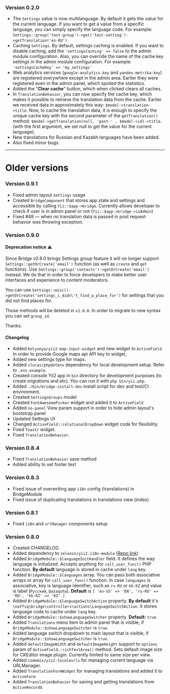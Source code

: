 ### Version 0.2.0

- The `Settings` value is now multilanguage. By default it gets the value for the current language.
If you want to get a value from a specific language, you can simply specify the language code.
For example: `Settings::group('test-group')->get('test-setting')->getTranslation('en-RU')`.
- Caching  `Settings`. By default, settings caching is enabled. If you want to disable caching, add the `'settingsCaching' => false` to the admin module configuration.
Also, you can override the name of the cache key settings in the admin module configuration.
For example: `'settingsCacheKey' => 'my_settings'`
- Web analytics services (`google-analytics-key` and `yandex-metrika-key`) are registered everywhere except in the admin area. Earlier they were registered even in the admin panel, which spoiled the statistics.
- Added the "**Clear cache**" button, which when clicked clears all caches.
- In `TranslationBehavior`, you can now specify the cache key, which makes it possible to retrieve the translation data from the cache.
Earlier we received data in approximately this way: `$model->translation->title`.
Now, to cache the translation data, it is enough to specify the unique cache key with the second parameter of the `getTranslation()` method: `$model->getTranslation(null, 'post-' . $model->id)->title`. (with the first argument, we set null to get the value for the current language).
- New translations for Russian and Kazakh languages have been added.
- Also fixed minor bugs.
----------------------

# Older versions

### Version 0.9.1

- Fixed admin layout `Settings` usage
- Created `BridgeComponent` that stores app state and settings and accessible by calling `Yii::$app->bridge`. 
Currently allows developer to check if user is in admin panel or not (`Yii::$app->bridge->isAdmin`)
- Fixed #48 — when no translation data is passed in post request behavior was throwing exception.

### Version 0.9.0

#### Deprecation notice ⚠️

Since Bridge v0.9.0 brings Settings group feature it will no longer support
`Settings::getOrCreate('email')` function (as well as `create` and `get` functions). Use `Settings::group('contacts')->getOrCreate('email')` instead.
We do that in order to force developers to make better user interfaces and experience to content moderators.

You can use `Settings::misc()->getOrCreate('settings_i_didn\'t_find_a_place_for')` for
settings that you did not find places for.

Those methods will be deleted in `v1.0.0`. In order to migrate to new syntax you can set
`group_id`.

Thanks.

#### Changelog

- Added `Kolyunya/yii2-map-input-widget` and new widget to `ActiveField`. 
In order to provide Google maps api API key to widget,  
- Added new settings type for maps.
- Added `vlucas/phpdotenv` dependency for local development setup. Refer to `.env.example`.
- Created console Yii2 app in `bin` directory for development purposes (to create migrations and etc). 
You can run it with `php bin/yii.php`.
- Added `./bin/bridge-install-dev` install script for dev and test/CI environment.
- Created `SettingsGroups` model
- Created `FontAwesomePicker` widget and added it to `ActiveField`
- Added `no-panel` View param support in order to hide admin layout's bootstrap panel
- Updated Settings UI
- Changed `ActiveField::relationalDropDown` widget code for flexibility.
- Fixed `Toastr` widget.
- Fixed `TranslationBehavior`.

### Version 0.8.4

- Fixed `TranslationBehavior` save method
- Added ability to set footer text

### Version 0.8.3

- Fixed issue of overwriting app `i18n` config (translations) in BridgeModule
- Fixed issue of duplicating translations in translations view (index)   

### Version 0.8.1

- Fixed `i18n` and `urlManager` components setup

### Version 0.8.0

- Created CHANGELOG
- Added dependency to `zelenin/yii2-i18n-module` ([Repo link](https://github.com/zelenin/yii2-i18n-module))
- Added `BridgeModule::$languageInitHandler` field. It defines the way language is initialized. 
Accepts anything for `call_user_func()` PHP function.
**By default** language is stored in cache under `lang` key.
- Added `BridgeModule::$languages` array. You can pass both associative arrays or array for `call_user_func()` function.
In case `languages` is associative, key is language identifier, such as `ru-RU` or `kk-KZ` and value is label (`Русский`, `Qazaqsha`).
**Default** is ` [ 'en-US' => 'EN', 'ru-RU' => 'RU', 'kk-KZ' => 'KZ' ] `
- Added `BridgeModule::$languageSwitchAction` property. **By default** it's `\naffiq\bridge\controllers\actions\LanguageSwitchAction`.
It stores language code to cache under `lang` key.
- Added `BridgeModule::$showLanguageSwitcher` property. **Default:** `true`
- Added `Translations` menu item to admin panel that is visible, if `BridgeModule::$showLanguageSwitcher` is `true`. 
- Added language switch dropdown to main layout that is visible, if `BridgeModule::$showLanguageSwitcher` is `true`.
- Added `defaultImageWidth` and `defaultImageHeight` support to `options` param of `ActiveField::richTextArea()` method. 
Sets default image size for CKEditor image plugin. Currently limited to same size per view.
- Added `codemix/yii2-localeurls` for managing current language via URLManager.
- Added `TranslationFormWidget` for managing translations and added it to `ActiveForm`
- Added `TranslationBehavior` for saving and getting translations from `ActiveRecord`s
